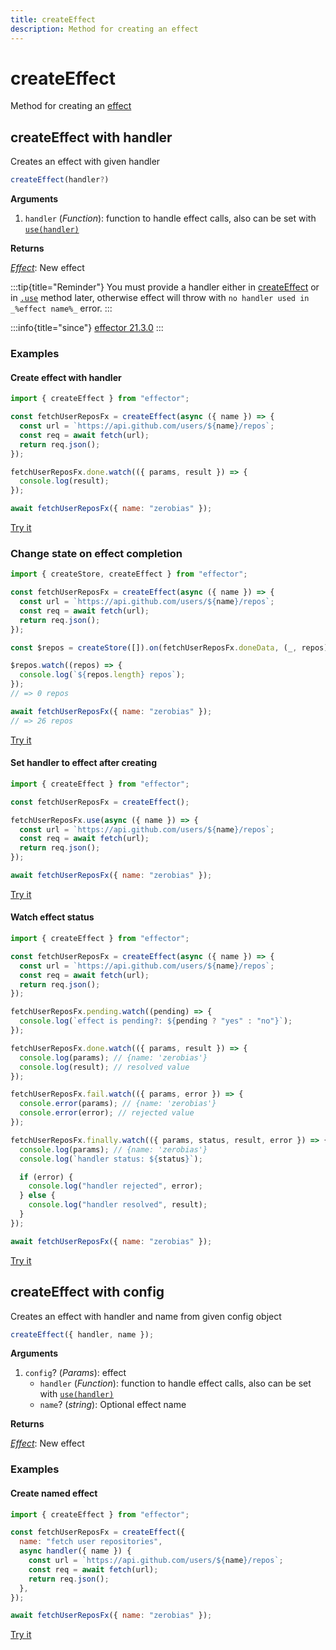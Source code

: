 ```yaml
---
title: createEffect
description: Method for creating an effect
---
```


# createEffect

Method for creating an [effect](/api/effector/Effect.md)

## createEffect with handler

Creates an effect with given handler

```typescript
createEffect(handler?)
```

**Arguments**

1. `handler` (_Function_): function to handle effect calls, also can be set with [`use(handler)`](#use)

**Returns**

[_Effect_](/api/effector/Effect.md): New effect

:::tip{title="Reminder"}
You must provide a handler either in [createEffect](/api/effector/createEffect.md) or in [`.use`](/api/effector/Effect.md#use-handler) method later, otherwise effect will throw with `no handler used in _%effect name%_` error.
:::

:::info{title="since"}
[effector 21.3.0](https://changelog.effector.dev/#effector-21-3-0)
:::

### Examples

#### Create effect with handler

```js
import { createEffect } from "effector";

const fetchUserReposFx = createEffect(async ({ name }) => {
  const url = `https://api.github.com/users/${name}/repos`;
  const req = await fetch(url);
  return req.json();
});

fetchUserReposFx.done.watch(({ params, result }) => {
  console.log(result);
});

await fetchUserReposFx({ name: "zerobias" });
```

[Try it](https://share.effector.dev/7K23rdej)

### Change state on effect completion

```js
import { createStore, createEffect } from "effector";

const fetchUserReposFx = createEffect(async ({ name }) => {
  const url = `https://api.github.com/users/${name}/repos`;
  const req = await fetch(url);
  return req.json();
});

const $repos = createStore([]).on(fetchUserReposFx.doneData, (_, repos) => repos);

$repos.watch((repos) => {
  console.log(`${repos.length} repos`);
});
// => 0 repos

await fetchUserReposFx({ name: "zerobias" });
// => 26 repos
```

[Try it](https://share.effector.dev/uAJFC1XM)

#### Set handler to effect after creating

```js
import { createEffect } from "effector";

const fetchUserReposFx = createEffect();

fetchUserReposFx.use(async ({ name }) => {
  const url = `https://api.github.com/users/${name}/repos`;
  const req = await fetch(url);
  return req.json();
});

await fetchUserReposFx({ name: "zerobias" });
```

[Try it](https://share.effector.dev/e1QPH9Uq)

#### Watch effect status

```js
import { createEffect } from "effector";

const fetchUserReposFx = createEffect(async ({ name }) => {
  const url = `https://api.github.com/users/${name}/repos`;
  const req = await fetch(url);
  return req.json();
});

fetchUserReposFx.pending.watch((pending) => {
  console.log(`effect is pending?: ${pending ? "yes" : "no"}`);
});

fetchUserReposFx.done.watch(({ params, result }) => {
  console.log(params); // {name: 'zerobias'}
  console.log(result); // resolved value
});

fetchUserReposFx.fail.watch(({ params, error }) => {
  console.error(params); // {name: 'zerobias'}
  console.error(error); // rejected value
});

fetchUserReposFx.finally.watch(({ params, status, result, error }) => {
  console.log(params); // {name: 'zerobias'}
  console.log(`handler status: ${status}`);

  if (error) {
    console.log("handler rejected", error);
  } else {
    console.log("handler resolved", result);
  }
});

await fetchUserReposFx({ name: "zerobias" });
```

[Try it](https://share.effector.dev/LeurvtYA)

## createEffect with config

Creates an effect with handler and name from given config object

```typescript
createEffect({ handler, name });
```

**Arguments**

1. `config`? (_Params_): effect
   - `handler` (_Function_): function to handle effect calls, also can be set with [`use(handler)`](#use)
   - `name`? (_string_): Optional effect name

**Returns**

[_Effect_](/api/effector/Effect.md): New effect

### Examples

#### Create named effect

```js
import { createEffect } from "effector";

const fetchUserReposFx = createEffect({
  name: "fetch user repositories",
  async handler({ name }) {
    const url = `https://api.github.com/users/${name}/repos`;
    const req = await fetch(url);
    return req.json();
  },
});

await fetchUserReposFx({ name: "zerobias" });
```

[Try it](https://share.effector.dev/GynSzKee)
